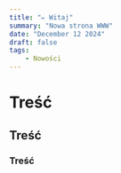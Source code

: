 ```yaml
---
title: "✏️ Witaj"
summary: "Nowa strona WWW"
date: "December 12 2024"
draft: false
tags:
    - Nowości
---
```

# Treść
## Treść
### Treść 